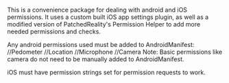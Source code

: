 This is a convenience package for dealing with android and iOS permissions. It uses a custom built iOS app settings plugin, as well as a modified version of PatchedReality's Permission Helper to add more needed permissions and checks.

Any android permissions used must be added to AndroidManifest:
<uses-permission android:name="android.permission.ACTIVITY_RECOGNITION"/> //Pedometer
<uses-permission android:name="android.permission.ACCESS_FINE_LOCATION"/> //Location
<uses-permission android:name="android.permission.RECORD_AUDIO"/> //Microphone
<uses-permission android:name="android.permission.CAMERA"/> //Camera
Note: Basic permissions like camera do not need to be manually added to AndroidManifest.

iOS must have permission strings set for permission requests to work.